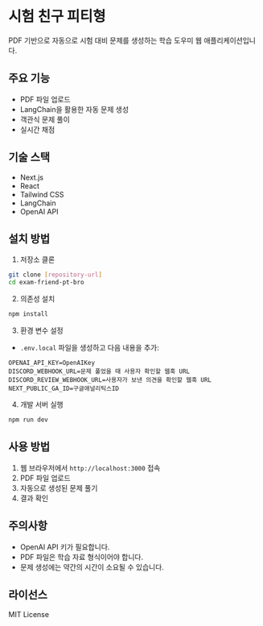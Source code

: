 # 시험 친구 피티형

PDF 기반으로 자동으로 시험 대비 문제를 생성하는 학습 도우미 웹 애플리케이션입니다.

## 주요 기능

- PDF 파일 업로드
- LangChain을 활용한 자동 문제 생성
- 객관식 문제 풀이
- 실시간 채점

## 기술 스택

- Next.js
- React
- Tailwind CSS
- LangChain
- OpenAI API

## 설치 방법

1. 저장소 클론

```bash
git clone [repository-url]
cd exam-friend-pt-bro
```

2. 의존성 설치

```bash
npm install
```

3. 환경 변수 설정

- `.env.local` 파일을 생성하고 다음 내용을 추가:

```
OPENAI_API_KEY=OpenAIKey
DISCORD_WEBHOOK_URL=문제 풀었을 때 사용자 확인할 웹훅 URL
DISCORD_REVIEW_WEBHOOK_URL=사용자가 보낸 의견을 확인할 웹훅 URL
NEXT_PUBLIC_GA_ID=구글애널리틱스ID

```

4. 개발 서버 실행

```bash
npm run dev
```

## 사용 방법

1. 웹 브라우저에서 `http://localhost:3000` 접속
2. PDF 파일 업로드
3. 자동으로 생성된 문제 풀기
4. 결과 확인

## 주의사항

- OpenAI API 키가 필요합니다.
- PDF 파일은 학습 자료 형식이어야 합니다.
- 문제 생성에는 약간의 시간이 소요될 수 있습니다.

## 라이선스

MIT License
